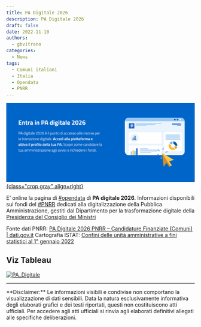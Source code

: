 ```yaml
---
title: PA Digitale 2026
description: PA Digitale 2026
draft: false
date: 2022-11-10
authors:
  - gbvitrano
categories:
  - News 
tags:
  - Comuni italiani
  - Italia
  - Opendata
  - PNRR
---  
```

<style>
.md-typeset code { background-color: #fff0;}  
.md-typeset pre>code { background-color: #fff0;}  

</style>
[![PA Digitale 2026](pa_digitale_2026.jpg "Italia | PA Digitale 2026" ){class="crop gray" align=right}](index.md) 

E’ online la pagina di [#opendata](https://www.facebook.com/hashtag/opendata?__eep__=6&__cft__[0]=AZW8tm0CirnGotNdmDEH9RNh33wD-hb0_HcOid2qIXLQ1zFX1RYFmw0hLJXLSYbe0D_Jl7iHG3pjRPT3PsEAXKH9qjL4r3flyrsK1El3ET9RBDIvEMcnXmlcQyviYdLL4hJgZnWEInEk7FUVbXYVwIaK3LcPXIqykptWmCflHg9VJAnDnyPLYSTOlJpdKHZJFSU&__tn__=*NK-R) di **PA digitale 2026**. Informazioni disponibili sui fondi del [#PNRR](https://www.facebook.com/hashtag/pnrr?__eep__=6&__cft__[0]=AZW8tm0CirnGotNdmDEH9RNh33wD-hb0_HcOid2qIXLQ1zFX1RYFmw0hLJXLSYbe0D_Jl7iHG3pjRPT3PsEAXKH9qjL4r3flyrsK1El3ET9RBDIvEMcnXmlcQyviYdLL4hJgZnWEInEk7FUVbXYVwIaK3LcPXIqykptWmCflHg9VJAnDnyPLYSTOlJpdKHZJFSU&__tn__=*NK-R) dedicati alla digitalizzazione della Pubblica Amministrazione, gestiti dal Dipartimento per la trasformazione digitale della [Presidenza del Consiglio dei Ministri](https://www.governo.it/it/la-presidenza-del-consiglio-dei-ministri) 


Fonte dati PNRR: [PA Digitale 2026 PNRR – Candidature Finanziate (Comuni) | dati.gov.it](https://dati.gov.it/view-dataset/dataset?id=0b175168-cd98-424c-94df-7518c5260177)
Cartografia ISTAT: [Confini delle unità amministrative a fini statistici al 1° gennaio 2022](https://www.istat.it/it/archivio/222527)
<!-- more --> 
## Viz Tableau
<div class='tableauPlaceholder' id='viz1694817497855' style='position: relative'><noscript><a href='https:&#47;&#47;coseerobe.gbvitrano.it&#47;'><img alt='PA_Digitale ' src='https:&#47;&#47;public.tableau.com&#47;static&#47;images&#47;3N&#47;3N2RP8S86&#47;1_rss.png' style='border: none' /></a></noscript><object class='tableauViz'  style='display:none;'><param name='host_url' value='https%3A%2F%2Fpublic.tableau.com%2F' /> <param name='embed_code_version' value='3' /> <param name='path' value='shared&#47;3N2RP8S86' /> <param name='toolbar' value='yes' /><param name='static_image' value='https:&#47;&#47;public.tableau.com&#47;static&#47;images&#47;3N&#47;3N2RP8S86&#47;1.png' /> <param name='animate_transition' value='yes' /><param name='display_static_image' value='yes' /><param name='display_spinner' value='yes' /><param name='display_overlay' value='yes' /><param name='display_count' value='yes' /><param name='tabs' value='no' /><param name='language' value='it-IT' /></object></div>                <script type='text/javascript'>                    var divElement = document.getElementById('viz1694817497855');                    var vizElement = divElement.getElementsByTagName('object')[0];                    if ( divElement.offsetWidth > 800 ) { vizElement.style.width='950px';vizElement.style.height='1927px';} else if ( divElement.offsetWidth > 500 ) { vizElement.style.width='950px';vizElement.style.height='1927px';} else { vizElement.style.width='100%';vizElement.style.height='2727px';}                     var scriptElement = document.createElement('script');                    scriptElement.src = 'https://public.tableau.com/javascripts/api/viz_v1.js';                    vizElement.parentNode.insertBefore(scriptElement, vizElement);                </script>

<hr>
**Disclaimer:** Le informazioni visibili e condivise non comportano la visualizzazione di dati sensibili. Data la natura esclusivamente informativa degli elaborati grafici e dei testi riportati, questi non costituiscono atti ufficiali. Per accedere agli atti ufficiali si rinvia agli elaborati definitivi allegati alle specifiche deliberazioni.